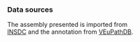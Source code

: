 ### Data sources

The assembly presented is imported from  
[INSDC](http://www.insdc.org) and the annotation from [VEuPathDB](https://veupathdb.org/).
